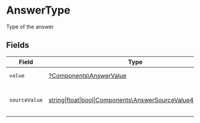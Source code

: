 # AnswerType

Type of the answer


## Fields

| Field                                                                                                      | Type                                                                                                       | Required                                                                                                   | Description                                                                                                | Example                                                                                                    |
| ---------------------------------------------------------------------------------------------------------- | ---------------------------------------------------------------------------------------------------------- | ---------------------------------------------------------------------------------------------------------- | ---------------------------------------------------------------------------------------------------------- | ---------------------------------------------------------------------------------------------------------- |
| `value`                                                                                                    | [?Components\AnswerValue](../../Models/Components/AnswerValue.md)                                          | :heavy_minus_sign:                                                                                         | The type of the answer.                                                                                    | short_text                                                                                                 |
| `sourceValue`                                                                                              | [string\|float\|bool\|Components\AnswerSourceValue4\|array\|null](../../Models/Components/AnswerSourceValue.md) | :heavy_minus_sign:                                                                                         | The source value of the answer type.                                                                       | Short Text                                                                                                 |